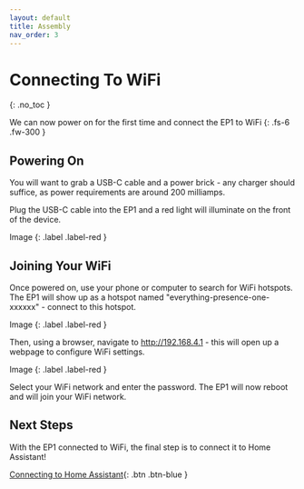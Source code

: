 ```yaml
---
layout: default
title: Assembly
nav_order: 3
---
```


# Connecting To WiFi

{: .no_toc }

We can now power on for the first time and connect the EP1 to WiFi
{: .fs-6 .fw-300 }

## Powering On

You will want to grab a USB-C cable and a power brick - any charger should suffice, as power requirements are around 200 milliamps.

Plug the USB-C cable into the EP1 and a red light will illuminate on the front of the device.

Image
{: .label .label-red }

## Joining Your WiFi

Once powered on, use your phone or computer to search for WiFi hotspots. The EP1 will show up as a hotspot named "everything-presence-one-xxxxxx" - connect to this hotspot.

Image
{: .label .label-red }

Then, using a browser, navigate to http://192.168.4.1 - this will open up a webpage to configure WiFi settings.

Image
{: .label .label-red }

Select your WiFi network and enter the password. The EP1 will now reboot and will join your WiFi network.

## Next Steps

With the EP1 connected to WiFi, the final step is to connect it to Home Assistant!

[Connecting to Home Assistant](http://everythingsmarthome.github.io/everything-presence-one/connecting-home-assistant.html){: .btn .btn-blue }

<script>
const toggleDarkMode = document.querySelector('.js-toggle-dark-mode');

jtd.addEvent(toggleDarkMode, 'click', function(){
  if (jtd.getTheme() === 'dark') {
    jtd.setTheme('light');
    toggleDarkMode.textContent = 'Preview dark color scheme';
  } else {
    jtd.setTheme('dark');
    toggleDarkMode.textContent = 'Return to the light side';
  }
});
</script>
